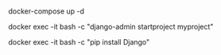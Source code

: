 #

docker-compose up -d


docker exec -it <container-id> bash -c "django-admin startproject myproject"

docker exec -it <container-id> bash -c "pip install Django"

